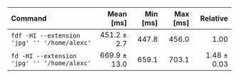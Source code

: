 | Command | Mean [ms] | Min [ms] | Max [ms] | Relative |
|:---|---:|---:|---:|---:|
| `fdf -HI --extension 'jpg' '' '/home/alexc'` | 451.2 ± 2.7 | 447.8 | 456.0 | 1.00 |
| `fd -HI --extension 'jpg' '' '/home/alexc'` | 669.9 ± 13.0 | 659.1 | 703.1 | 1.48 ± 0.03 |
